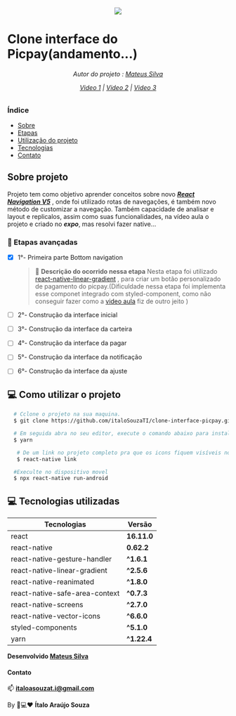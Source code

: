 <h1 align="center">
<img src="https://miro.medium.com/max/300/1*0p48XIDSTTvZbi8gCpCYog.png" />
</h1>

# Clone interface do Picpay(andamento...)

<h6 align="center">

Autor do projeto : [Mateus Silva](https://github.com/maateusilva)

[Video 1](https://www.youtube.com/watch?v=0CraBZHejKI&t=592s) | [Video 2](https://www.youtube.com/watch?v=m5w6GcEhteM&t=18s) | [Video 3](https://www.youtube.com/watch?v=fiuWVbnBIpo)

</h6>

### Índice
 - [Sobre](#-Sobre-projeto)
 - [Etapas](#-📖-Etapas-avançadas)
 - [Utilização do projeto](#-💻-Como-utilizar-o-projeto)
 - [Tecnologias](#-💻-Tecnologias-utilizadas)
 - [Contato](#-Contato)

## Sobre projeto
Projeto tem como objetivo aprender conceitos sobre novo ***[React Navigation V5](https://reactnavigation.org/docs/getting-started)*** , onde foi utilizado rotas de navegações, é também novo método de customizar a navegação.
Também capacidade de analisar e layout e replicalos, assim como suas funcionalidades, na vídeo aula o projeto e criado no ***expo***, mas resolvi fazer native...

 ### 📖 Etapas avançadas
- [x] 1°- Primeira parte Bottom navigation
    > 📣 **Descrição do ocorrido nessa etapa**
    Nesta etapa foi utilizado [react-native-linear-gradient](https://github.com/react-native-community/react-native-linear-gradient) , para criar um botão personalizado de pagamento do picpay.(Dificuldade nessa etapa foi implementa esse componet integrado com styled-component, como não conseguir fazer como a [video aula](https://www.youtube.com/watch?v=0CraBZHejKI&t=534s) fiz de outro jeito )

- [ ] 2°- Construção da interface inicial
- [ ] 3°- Construção da interface da carteira
- [ ] 4°- Construção da interface da pagar
- [ ] 5°- Construção da interface da notificação
- [ ] 6°- Construção da interface da ajuste

## 💻 Como utilizar o projeto
```bash
  # Cclone o projeto na sua maquina. 
  $ git clone https://github.com/italoSouzaTI/clone-interface-picpay.git

  # Em seguida abra no seu editor, execute o comando abaixo para instalar as dependências do projeto.
  $ yarn

   # De um link no projeto completo pra que os icons fiquem visíveis no projeto.
   $ react-native link

  #Execulte no dispositivo movel
  $ npx react-native run-android

```

## 💻 Tecnologias utilizadas 

|Tecnologias | Versão |
|------------|--------|
|react        |**16.11.0** |
|react-native |**0.62.2** |
|react-native-gesture-handler |**^1.6.1** |
|react-native-linear-gradient     |**^2.5.6** |
|react-native-reanimated     |**^1.8.0** |
|react-native-safe-area-context     |**^0.7.3** |
|react-native-screens     |**^2.7.0** |
|react-native-vector-icons     |**^6.6.0** |
|styled-components     |**^5.1.0** |
|yarn     |**^1.22.4** |

**Desenvolvido [Mateus Silva](https://github.com/maateusilva)**

#### Contato

📫 **italoasouzat.i@gmail.com**

By 📱💻❤ **Ítalo Araújo Souza**